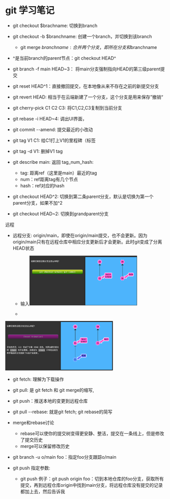 # git 学习笔记

- git checkout $brachname: 切换到branch

- git checkout -b $branchname: 创建一个branch，并切换到该branch
  - git merge $branchname: 合并两个分支，即所在分支和$branchname
- ^是当前branch的parent节点：git checkout HEAD^
- git branch -f main HEAD~3： 将main分支强制指向HEAD的第三级parent提交
- git reset HEAD^1：直接撤回提交，在本地像从来不存在之前的新提交分支
- git revert HEAD: 相当于在云端新建了一个分支，这个分支是用来保存”撤销“
- git cherry-pick C1 C2 C3: 将C1,C2,C3复制到当前分支
- git rebase -i HEAD~4: 调出UI界面，
- git commit --amend: 提交最近的小改动
- git tag V1 C1: 给C1打上V1的里程碑（标签
- git tag -d V1: 删掉V1 tag
- git describe main: 返回 tag_num_hash: 
  - tag: 距离ref（这里是main）最近的tag
  - num：ref距离tag有几个节点
  - hash：ref对应的hash
- git checkout HEAD^2: 切换到第二条parent分支，默认是切换为第一个parent分支，如果不加^2
- git checkout HEAD~2: 切换到grandparent分支



远程

- 远程分支: origin/main，即使在origin/main提交，也不会更新。因为origin/main只有在远程仓库中相应分支更新后才会更新。此时git变成了分离HEAD状态

  - 输入<img src="./git%E5%AD%A6%E4%B9%A0%E7%AC%94%E8%AE%B0.assets/Screen%20Shot%202024-03-11%20at%2014.36.00-0138968.png" alt="Screen Shot 2024-03-11 at 14.36.00" style="zoom: 33%;" />

  - 

<img src="./git%E5%AD%A6%E4%B9%A0%E7%AC%94%E8%AE%B0.assets/Screen%20Shot%202024-03-11%20at%2014.36.28-0138994.png" alt="Screen Shot 2024-03-11 at 14.36.28" style="zoom:33%;" />

- git fetch: 理解为下载操作
- git pull: 是 git fetch 和 git merge的缩写, 
- git push：推送本地的变更到远程仓库
- git pull --rebase: 就是git fetch;  git rebase的简写



- merge和rebase讨论
  - rebase可以使你的提交树变得更安静、整洁，提交在一条线上，但是修改了提交历史
  - merge可以保留修改历史

- git branch -u o/main foo：指定foo分支跟踪o/main



- git push 指定参数:
  - git push <remote>  <place>  例子：git push origin foo：切到本地仓库的foo分支，获取所有提交，再到远程仓库origin中找到main分支，将远程仓库没有提交的记录都加上去，然后告诉我